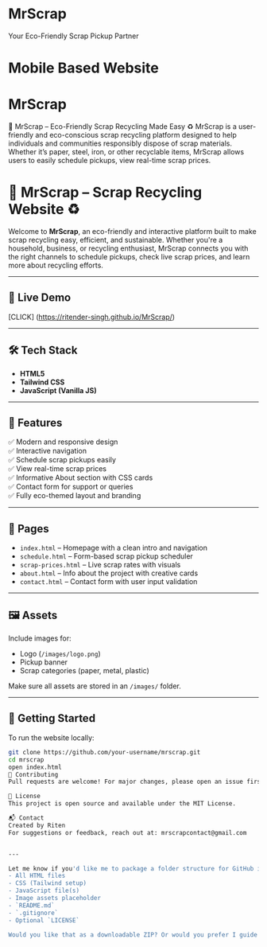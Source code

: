 # MrScrap 
Your Eco-Friendly Scrap Pickup Partner
# Mobile Based Website 

# MrScrap
🌿 MrScrap – Eco-Friendly Scrap Recycling Made Easy ♻️    MrScrap is a user-friendly and eco-conscious scrap recycling platform designed to help individuals and communities responsibly dispose of scrap materials. Whether it’s paper, steel, iron, or other recyclable items, MrScrap allows users to easily schedule pickups, view real-time scrap prices.
# 🌿 MrScrap – Scrap Recycling Website ♻️

Welcome to **MrScrap**, an eco-friendly and interactive platform built to make scrap recycling easy, efficient, and sustainable. Whether you're a household, business, or recycling enthusiast, MrScrap connects you with the right channels to schedule pickups, check live scrap prices, and learn more about recycling efforts.

---

## 🔗 Live Demo

[CLICK] (https://ritender-singh.github.io/MrScrap/)


---

## 🛠️ Tech Stack

- **HTML5**
- **Tailwind CSS**
- **JavaScript (Vanilla JS)**

---

## 📄 Features

✅ Modern and responsive design  
✅ Interactive navigation  
✅ Schedule scrap pickups easily  
✅ View real-time scrap prices  
✅ Informative About section with CSS cards  
✅ Contact form for support or queries  
✅ Fully eco-themed layout and branding

---

## 📁 Pages

- `index.html` – Homepage with a clean intro and navigation  
- `schedule.html` – Form-based scrap pickup scheduler  
- `scrap-prices.html` – Live scrap rates with visuals  
- `about.html` – Info about the project with creative cards  
- `contact.html` – Contact form with user input validation

---

## 🖼️ Assets

Include images for:
- Logo (`/images/logo.png`)
- Pickup banner
- Scrap categories (paper, metal, plastic)

Make sure all assets are stored in an `/images/` folder.

---

## 🚀 Getting Started

To run the website locally:

```bash
git clone https://github.com/your-username/mrscrap.git
cd mrscrap
open index.html
🤝 Contributing
Pull requests are welcome! For major changes, please open an issue first to discuss what you’d like to change.

📃 License
This project is open source and available under the MIT License.

📬 Contact
Created by Riten
For suggestions or feedback, reach out at: mrscrapcontact@gmail.com


---

Let me know if you'd like me to package a folder structure for GitHub including:
- All HTML files
- CSS (Tailwind setup)
- JavaScript file(s)
- Image assets placeholder
- `README.md`
- `.gitignore`
- Optional `LICENSE`

Would you like that as a downloadable ZIP? Or would you prefer I guide you through setting it up manually?
